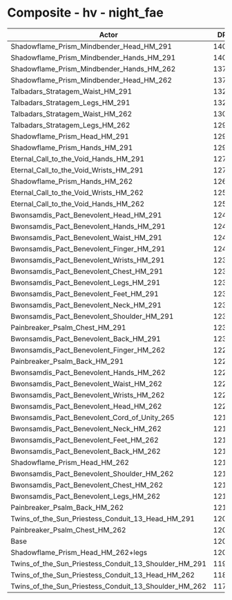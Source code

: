 # Composite - hv - night_fae
| Actor | DPS | Increase |
|---|:---:|:---:|
|Shadowflame_Prism_Mindbender_Head_HM_291|14031|16.49%|
|Shadowflame_Prism_Mindbender_Hands_HM_291|14005|16.27%|
|Shadowflame_Prism_Mindbender_Hands_HM_262|13786|14.46%|
|Shadowflame_Prism_Mindbender_Head_HM_262|13762|14.25%|
|Talbadars_Stratagem_Waist_HM_291|13297|10.40%|
|Talbadars_Stratagem_Legs_HM_291|13225|9.79%|
|Talbadars_Stratagem_Waist_HM_262|13086|8.64%|
|Talbadars_Stratagem_Legs_HM_262|12969|7.67%|
|Shadowflame_Prism_Head_HM_291|12926|7.31%|
|Shadowflame_Prism_Hands_HM_291|12905|7.14%|
|Eternal_Call_to_the_Void_Hands_HM_291|12774|6.05%|
|Eternal_Call_to_the_Void_Wrists_HM_291|12715|5.56%|
|Shadowflame_Prism_Hands_HM_262|12695|5.40%|
|Eternal_Call_to_the_Void_Wrists_HM_262|12567|4.34%|
|Eternal_Call_to_the_Void_Hands_HM_262|12560|4.28%|
|Bwonsamdis_Pact_Benevolent_Head_HM_291|12466|3.50%|
|Bwonsamdis_Pact_Benevolent_Hands_HM_291|12448|3.34%|
|Bwonsamdis_Pact_Benevolent_Waist_HM_291|12427|3.17%|
|Bwonsamdis_Pact_Benevolent_Finger_HM_291|12410|3.03%|
|Bwonsamdis_Pact_Benevolent_Wrists_HM_291|12372|2.71%|
|Bwonsamdis_Pact_Benevolent_Chest_HM_291|12370|2.70%|
|Bwonsamdis_Pact_Benevolent_Legs_HM_291|12364|2.65%|
|Bwonsamdis_Pact_Benevolent_Feet_HM_291|12345|2.49%|
|Bwonsamdis_Pact_Benevolent_Neck_HM_291|12342|2.47%|
|Bwonsamdis_Pact_Benevolent_Shoulder_HM_291|12320|2.28%|
|Painbreaker_Psalm_Chest_HM_291|12306|2.17%|
|Bwonsamdis_Pact_Benevolent_Back_HM_291|12302|2.13%|
|Bwonsamdis_Pact_Benevolent_Finger_HM_262|12259|1.78%|
|Painbreaker_Psalm_Back_HM_291|12255|1.75%|
|Bwonsamdis_Pact_Benevolent_Hands_HM_262|12241|1.62%|
|Bwonsamdis_Pact_Benevolent_Waist_HM_262|12234|1.57%|
|Bwonsamdis_Pact_Benevolent_Wrists_HM_262|12231|1.54%|
|Bwonsamdis_Pact_Benevolent_Head_HM_262|12215|1.41%|
|Bwonsamdis_Pact_Benevolent_Cord_of_Unity_265|12191|1.21%|
|Bwonsamdis_Pact_Benevolent_Neck_HM_262|12180|1.12%|
|Bwonsamdis_Pact_Benevolent_Feet_HM_262|12159|0.95%|
|Bwonsamdis_Pact_Benevolent_Back_HM_262|12153|0.90%|
|Shadowflame_Prism_Head_HM_262|12145|0.83%|
|Bwonsamdis_Pact_Benevolent_Shoulder_HM_262|12138|0.77%|
|Bwonsamdis_Pact_Benevolent_Chest_HM_262|12130|0.71%|
|Bwonsamdis_Pact_Benevolent_Legs_HM_262|12128|0.69%|
|Painbreaker_Psalm_Back_HM_262|12113|0.57%|
|Twins_of_the_Sun_Priestess_Conduit_13_Head_HM_291|12072|0.22%|
|Painbreaker_Psalm_Chest_HM_262|12070|0.21%|
|Base|12045|0.00%|
|Shadowflame_Prism_Head_HM_262+legs|12018|-0.22%|
|Twins_of_the_Sun_Priestess_Conduit_13_Shoulder_HM_291|11934|-0.92%|
|Twins_of_the_Sun_Priestess_Conduit_13_Head_HM_262|11837|-1.73%|
|Twins_of_the_Sun_Priestess_Conduit_13_Shoulder_HM_262|11750|-2.45%|
